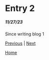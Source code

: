 # Entry 2
##### 11/27/23

Since writing blog 1

[Previous](entry01.md) | [Next](entry03.md)

[Home](../README.md)
